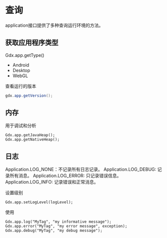 # 查询

application接口提供了多种查询运行环境的方法。

## 获取应用程序类型

Gdx.app.getType()  

- Android
- Desktop
- WebGL


查看运行的版本

```java
gdx.app.getVersion();
```

## 内存

用于调试和分析

```
Gdx.app.getJavaHeap();
Gdx.app.getNativeHeap();
```

## 日志

Application.LOG_NONE：不记录所有日志记录。
Application.LOG_DEBUG: 记录所有消息。
Application.LOG_ERROR: 只记录错误信息。
Application.LOG_INFO: 记录错误和正常消息。

设置级别

```
Gdx.app.setLogLevel(logLevel);
```

使用

```
Gdx.app.log("MyTag", "my informative message");
Gdx.app.error("MyTag", "my error message", exception);
Gdx.app.debug("MyTag", "my debug message");
```